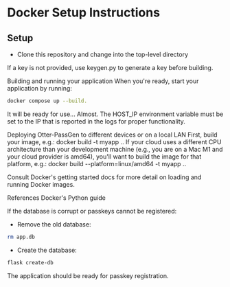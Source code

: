 # Docker Setup Instructions

## Setup

- Clone this repository and change into the top-level directory

If a key is not provided, use keygen.py to generate a key before building.

Building and running your application
When you're ready, start your application by running: 
```bash
docker compose up --build.
```

It will be ready for use... Almost. The HOST_IP environment variable must be set to the IP that is reported in the logs for proper functionality.

Deploying Otter-PassGen to different devices or on a local LAN
First, build your image, e.g.: docker build -t myapp .. If your cloud uses a different CPU architecture than your development machine (e.g., you are on a Mac M1 and your cloud provider is amd64), you'll want to build the image for that platform, e.g.: docker build --platform=linux/amd64 -t myapp ..

Consult Docker's getting started docs for more detail on loading and running Docker images.

References
Docker's Python guide

If the database is corrupt or passkeys cannot be registered:

- Remove the old database:
```bash
rm app.db
```
- Create the database:
```bash
flask create-db
```

The application should be ready for passkey registration.
